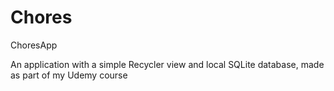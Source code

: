 # Chores
ChoresApp

An application with a simple Recycler view and local SQLite database, made as part of my Udemy course
